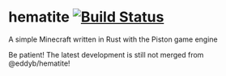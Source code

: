 # hematite [![Build Status](https://travis-ci.org/lucidd/hematite.svg?branch=master)](https://travis-ci.org/lucidd/hematite)

A simple Minecraft written in Rust with the Piston game engine

Be patient! The latest development is still not merged from @eddyb/hematite!
